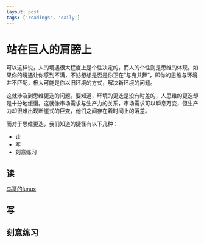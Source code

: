 ```yaml
---
layout: post
tags: ['readings', 'daily']
---
```


# 站在巨人的肩膀上
可以这样说，人的境遇很大程度上是个性决定的，而人的个性则是思维的体现。如果你的境遇让你感到不满，不妨想想是否是你正在“与鬼共舞”，即你的思维与环境并不匹配，极大可能是你以旧环境的方式，解决新环境的问题。

这就涉及到思维更迭的问题。要知道，环境的更迭是没有时差的，人思维的更迭却是十分地缓慢。这就像市场需求与生产力的关系，市场需求可以瞬息万变，但生产力却很难出现断崖式的巨变，他们之间存在着时间上的落差。

而对于思维更迭，我们知道的捷径有以下几种：
- 读
- 写
- 刻意练习

## 读
[鸟哥的lunux](http://linux.vbird.org/linux_basic/0160startlinux.php#manual_man)

## 写

## 刻意练习